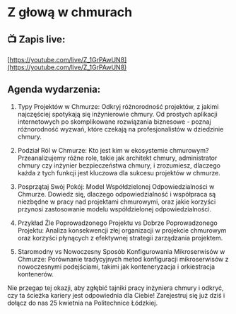 # Z głową w chmurach

## 📺 Zapis live: 

[https://youtube.com/live/Z_1GrPAwUN8](https://youtube.com/live/Z_1GrPAwUN8)

## Agenda wydarzenia:

1. Typy Projektów w Chmurze: Odkryj różnorodność projektów, z jakimi najczęściej spotykają się inżynierowie chmury. Od prostych aplikacji internetowych po skomplikowane rozwiązania biznesowe - poznaj różnorodność wyzwań, które czekają na profesjonalistów w dziedzinie chmury.

2. Podział Ról w Chmurze: Kto jest kim w ekosystemie chmurowym? Przeanalizujemy różne role, takie jak architekt chmury, administrator chmury czy inżynier bezpieczeństwa chmury, i zrozumiesz, dlaczego każda z tych funkcji jest kluczowa dla sukcesu projektów w chmurze.

3. Posprzątaj Swój Pokój: Model Współdzielonej Odpowiedzialności w Chmurze. Dowiedz się, dlaczego odpowiedzialność i współpraca są niezbędne w pracy nad projektami chmurowymi, oraz jakie korzyści przynosi zastosowanie modelu współdzielonej odpowiedzialności.

4. Przykład Źle Poprowadzonego Projektu vs Dobrze Poprowadzonego Projektu: Analiza konsekwencji złej organizacji w projekcie chmurowym oraz korzyści płynących z efektywnej strategii zarządzania projektem.

5. Staromodny vs Nowoczesny Sposób Konfigurowania Mikroserwisów w Chmurze: Porównanie tradycyjnych metod konfiguracji mikroserwisów z nowoczesnymi podejściami, takimi jak konteneryzacja i orkiestracja kontenerów.

Nie przegap tej okazji, aby zgłębić tajniki pracy inżyniera chmury i odkryć, czy ta ścieżka kariery jest odpowiednia dla Ciebie! Zarejestruj się już dziś i dołącz do nas 25 kwietnia na Politechnice Łódzkiej.
